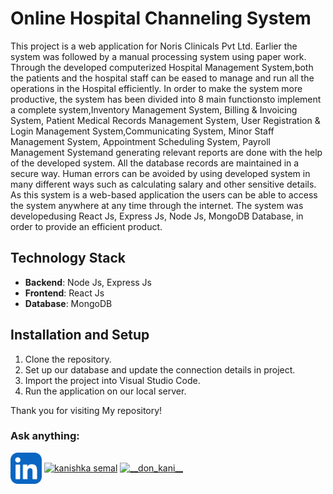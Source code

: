 # Online Hospital Channeling System

<p>This project is a web application for Noris Clinicals Pvt Ltd. Earlier the system was followed by a manual processing system using paper work. Through the developed computerized Hospital Management System,both the patients and the hospital staff can be eased to manage and run all the operations in the Hospital efficiently. In order to make the system more productive, the system has been divided into 8 main functionsto implement a complete system,Inventory Management System, Billing & Invoicing System, Patient Medical Records Management System, User Registration & Login Management System,Communicating System, Minor Staff Management System, Appointment Scheduling System, Payroll Management Systemand generating relevant reports are done with the help of the developed system. All the database records are maintained in a secure way. Human errors can be avoided by using developed system in many different ways such as calculating salary and other sensitive details. As this system is a web-based application the users can be able to access the system anywhere at any time through the internet. The system was developedusing React Js, Express Js, Node Js, MongoDB Database, in order to provide an efficient product.</p>

## Technology Stack

- **Backend**: Node Js, Express Js
- **Frontend**: React Js
- **Database**: MongoDB

## Installation and Setup

1. Clone the repository.
2. Set up our database and update the connection details in project.
3. Import the project into Visual Studio Code.
4. Run the application on our local server.


Thank you for visiting My repository!

<h3 align="left">Ask anything:</h3>
<p align="left">
<a href="https://www.linkedin.com/in/kanishka-semal-976108240/" target="blank"><img align="center" src="https://github.com/tandpfun/skill-icons/blob/main/icons/LinkedIn.svg" alt="Kanishka Semal" height="50" width="50" /></a>
<a href="https://www.facebook.com/rox.kanishka.5?" target="blank"><img align="center" src="https://raw.githubusercontent.com/rahuldkjain/github-profile-readme-generator/master/src/images/icons/Social/facebook.svg" alt="kanishka semal" height="50" width="50" /></a>
<a href="https://www.instagram.com/__don_kani__" target="blank"><img align="center" src="https://www.edigitalagency.com.au/wp-content/uploads/new-Instagram-icon-png-full-colour.png" alt="__don_kani__" height="50" width="50" /></a>
</p>
